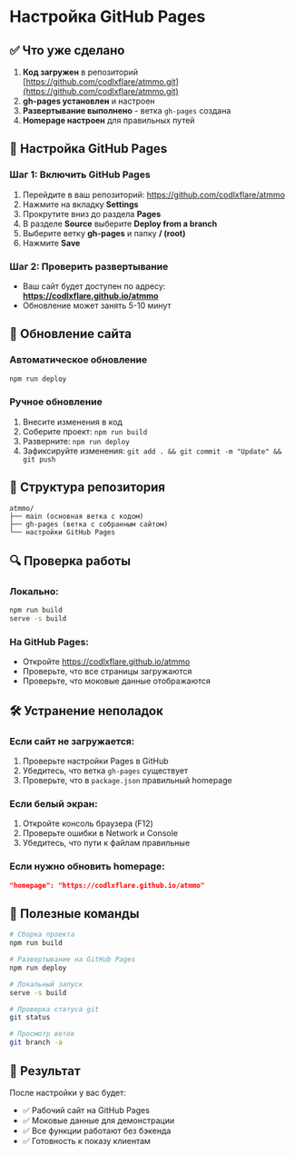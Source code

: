# Настройка GitHub Pages

## ✅ Что уже сделано

1. **Код загружен** в репозиторий [https://github.com/codlxflare/atmmo.git](https://github.com/codlxflare/atmmo.git)
2. **gh-pages установлен** и настроен
3. **Развертывание выполнено** - ветка `gh-pages` создана
4. **Homepage настроен** для правильных путей

## 🔧 Настройка GitHub Pages

### Шаг 1: Включить GitHub Pages
1. Перейдите в ваш репозиторий: https://github.com/codlxflare/atmmo
2. Нажмите на вкладку **Settings**
3. Прокрутите вниз до раздела **Pages**
4. В разделе **Source** выберите **Deploy from a branch**
5. Выберите ветку **gh-pages** и папку **/ (root)**
6. Нажмите **Save**

### Шаг 2: Проверить развертывание
- Ваш сайт будет доступен по адресу: **https://codlxflare.github.io/atmmo**
- Обновление может занять 5-10 минут

## 🚀 Обновление сайта

### Автоматическое обновление
```bash
npm run deploy
```

### Ручное обновление
1. Внесите изменения в код
2. Соберите проект: `npm run build`
3. Разверните: `npm run deploy`
4. Зафиксируйте изменения: `git add . && git commit -m "Update" && git push`

## 📁 Структура репозитория

```
atmmo/
├── main (основная ветка с кодом)
├── gh-pages (ветка с собранным сайтом)
└── настройки GitHub Pages
```

## 🔍 Проверка работы

### Локально:
```bash
npm run build
serve -s build
```

### На GitHub Pages:
- Откройте https://codlxflare.github.io/atmmo
- Проверьте, что все страницы загружаются
- Проверьте, что моковые данные отображаются

## 🛠️ Устранение неполадок

### Если сайт не загружается:
1. Проверьте настройки Pages в GitHub
2. Убедитесь, что ветка `gh-pages` существует
3. Проверьте, что в `package.json` правильный homepage

### Если белый экран:
1. Откройте консоль браузера (F12)
2. Проверьте ошибки в Network и Console
3. Убедитесь, что пути к файлам правильные

### Если нужно обновить homepage:
```json
"homepage": "https://codlxflare.github.io/atmmo"
```

## 📝 Полезные команды

```bash
# Сборка проекта
npm run build

# Развертывание на GitHub Pages
npm run deploy

# Локальный запуск
serve -s build

# Проверка статуса git
git status

# Просмотр веток
git branch -a
```

## 🎯 Результат

После настройки у вас будет:
- ✅ Рабочий сайт на GitHub Pages
- ✅ Моковые данные для демонстрации
- ✅ Все функции работают без бэкенда
- ✅ Готовность к показу клиентам
